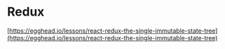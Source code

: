 # Redux

[https://egghead.io/lessons/react-redux-the-single-immutable-state-tree](https://egghead.io/lessons/react-redux-the-single-immutable-state-tree)
